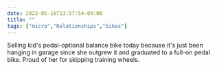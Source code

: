 ---date: 2022-05-16T13:57:54-04:00title: ""tags: ["micro","Relationships","bikes"]---Selling kid's pedal-optional balance bike today because it's just been hanging in garage since she outgrew it and graduated to a full-on pedal bike. Proud of her for skipping training wheels.